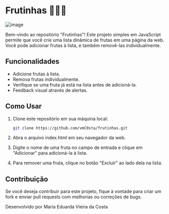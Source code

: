 # Frutinhas 🍓🍌🍎

![image](https://github.com/vmC0sta/Entra21/assets/116650361/4c851e20-a201-440c-b4cd-8004c5782bc7)

Bem-vindo ao repositório "Frutinhas"! Este projeto simples em JavaScript permite que você crie uma lista dinâmica de frutas em uma página da web. Você pode adicionar frutas à lista, e também removê-las individualmente.

## Funcionalidades

- Adicione frutas à lista.
- Remova frutas individualmente.
- Verifique se uma fruta já está na lista antes de adicioná-la.
- Feedback visual através de alertas.

## Como Usar

1. Clone este repositório em sua máquina local:

   ```bash
   git clone https://github.com/vmC0sta/frutinhas.git

2. Abra o arquivo index.html em seu navegador da web.

3. Digite o nome de uma fruta no campo de entrada e clique em "Adicionar" para adicioná-la à lista.

4. Para remover uma fruta, clique no botão "Excluir" ao lado dela na lista.

## Contribuição

Se você deseja contribuir para este projeto, fique à vontade para criar um fork e enviar pull requests com melhorias ou correções de bugs.

Desenvolvido por Maria Eduarda Vieira da Costa
